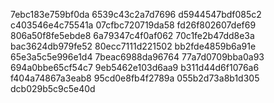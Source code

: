 7ebc183e759bf0da
6539c43c2a7d7696
d5944547bdf085c2
c403546e4c75541a
07cfbc720719da58
fd26f802607def69
806a50f8fe5ebde8
6a79347c4f0af062
70c1fe2b47dd8e3a
bac3624db979fe52
80ecc7111d221502
bb2fde4859b6a91e
65e3a5c5e996e1d4
7beac6988da96764
77a7d0709bba0a93
694a0bbe65cf54c7
9eb5462e103d6aa9
b311d44d6f1076a6
f404a74867a3eab8
95cd0e8fb4f2789a
055b2d73a8b1d305
dcb029b5c9c5e40d
